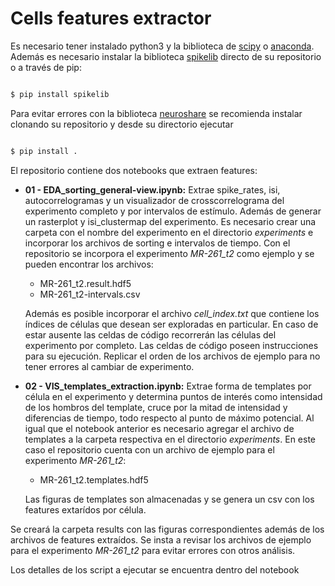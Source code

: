 # Cells features extractor

Es necesario tener instalado python3 y la biblioteca de [scipy] o [anaconda]. Además es necesario instalar la biblioteca [spikelib] directo de su repositorio o a través de pip:

```sh

$ pip install spikelib

```
Para evitar errores con la biblioteca [neuroshare] se recomienda instalar clonando su repositorio y desde su directorio ejecutar
```sh

$ pip install .

```
El repositorio contiene dos notebooks que extraen features:
- **01 - EDA_sorting_general-view.ipynb:** Extrae spike_rates, isi, autocorrelogramas y un visualizador de crosscorrelograma del experimento completo y por intervalos de estímulo. Además de generar un rasterplot y isi_clustermap del experimento.
Es necesario crear una carpeta con el nombre del experimento en el directorio *experiments* e incorporar los archivos de sorting e intervalos de tiempo. Con el repositorio se incorpora el experimento *MR-261_t2* como ejemplo y se pueden encontrar los archivos:
	- MR-261_t2.result.hdf5
	- MR-261_t2-intervals.csv

	Además es posible incorporar el archivo *cell_index.txt* que contiene los índices de células que desean ser exploradas en particular. En caso de estar ausente las celdas de código recorrerán las células del experimento por completo.
	Las celdas de código poseen instrucciones para su ejecución. Replicar el orden de los archivos de ejemplo para no tener errores al cambiar de experimento.
	
- **02 - VIS_templates_extraction.ipynb:** Extrae forma de templates por célula en el experimento y determina puntos de interés como intensidad de los hombros del template, cruce por la mitad de intensidad y diferencias de tiempo, todo respecto al punto de máximo potencial. 
Al igual que el notebook anterior es necesario agregar el archivo de templates a la carpeta respectiva en el directorio *experiments*. En este caso el repositorio cuenta con un archivo de ejemplo para el experimento *MR-261_t2*:

	- MR-261_t2.templates.hdf5

	Las figuras de templates son almacenadas y se genera un csv con los features extarídos por célula.

Se creará la carpeta results con las figuras correspondientes además de los archivos de features extraídos. Se insta a revisar los archivos de ejemplo para el experimento *MR-261_t2* para evitar errores con otros análisis.

Los detalles de los script a ejecutar se encuentra dentro del notebook

  

[scipy]: <https://www.scipy.org/>

[anaconda]: <https://www.anaconda.com/>

[spikelib]: <https://github.com/creyesp/spikelib/>

[neuroshare]: <https://github.com/G-Node/python-neuroshare>